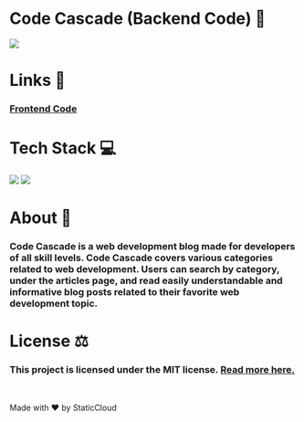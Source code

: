 <div>
<h1>Code Cascade (Backend Code) 🌲</h1>

<img src="https://img.shields.io/github/license/StaticCloud/Code-Cascade-Sanity?color=blue&style=for-the-badge"/>

<h1>Links 🚪</h1>
<h3><a href="https://github.com/StaticCloud/Code-Cascade">Frontend Code</a></h3>

<h1>Tech Stack 💻</h1>
<img src="https://img.shields.io/badge/Next-000000.svg?style=for-the-badge&logo=next.js&logoColor=white">
<img src="https://img.shields.io/badge/Sanity-F03E2F.svg?style=for-the-badge&logo=sanity&logoColor=white">

<h1>About 📖</h1>
<h3>Code Cascade is a web development blog made for developers of all skill levels. Code Cascade covers various categories related to web development. Users can search by category, under the articles page, and read easily understandable and informative blog posts related to their favorite web development topic.</h3>

<h1>License ⚖️</h1>
<h3>This project is licensed under the MIT license. <a href="https://github.com/StaticCloud/Code-Cascade-Sanity/blob/main/LICENSE.txt">Read more here.</a></h3>

<br/>
<p>Made with ❤️ by StaticCloud</p>

</div>